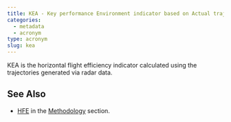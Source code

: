 ```yaml
---
title: KEA - Key performance Environment indicator based on Actual trajectory
categories:
  - metadata
  - acronym
type: acronym
slug: kea
---
```


KEA is the horizontal flight efficiency indicator calculated using
the trajectories generated via radar data.

## See Also

* [HFE][hfe] in the [Methodology](/reference/methodology/) section.

[hfe]: /reference/methodology/horizontal_flight_efficiency_pi/ "HFE methodology"
